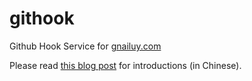 githook
=======

Github Hook Service for [gnailuy.com](http://gnailuy.com/)

Please read [this blog post](http://gnailuy.com/jekyll/2014/08/29/github-webhook/) for introductions (in Chinese).
